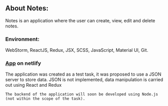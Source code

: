 ## About Notes:
Notes is an application where the user can create, view, edit and delete notes.
### Environment:
WebStorm, ReactJS, Redux, JSX, SCSS, JavaScript, Material UI, Git.

### [App](https://6239c4ce79c92d66a5dab574--fluffy-alfajores-71ec77.netlify.app/) on netlify
The application was created as a test task, it was proposed to use a JSON server to store data.
JSON is not implemented, data manipulation is carried out using React and Redux
    

    The backend of the application will soon be developed using Node.js (not within the scope of the task).